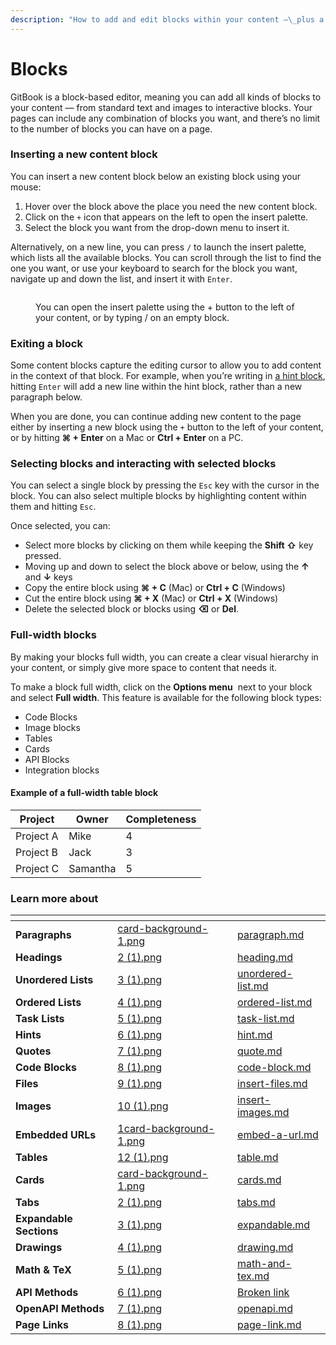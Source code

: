 ```yaml
---
description: "How to add and edit blocks within your content —\_plus a full list of the standard blocks GitBook offers."
---
```


# Blocks

GitBook is a block-based editor, meaning you can add all kinds of blocks to your content — from standard text and images to interactive blocks. Your pages can include any combination of blocks you want, and there’s no limit to the number of blocks you can have on a page.

### Inserting a new content block

You can insert a new content block below an existing block using your mouse:

1. Hover over the block above the place you need the new content block.
2. Click on the `+` icon that appears on the left to open the insert palette.
3. Select the block you want from the drop-down menu to insert it.

Alternatively, on a new line, you can press `/` to launch the insert palette, which lists all the available blocks. You can scroll through the list to find the one you want, or use your keyboard to search for the block you want, navigate up and down the list, and insert it with `Enter`.

<figure><img src="../../.gitbook/assets/block-insertion.png" alt=""><figcaption><p>You can open the insert palette using the + button to the left of your content, or by typing / on an empty block.</p></figcaption></figure>

### Exiting a block

Some content blocks capture the editing cursor to allow you to add content in the context of that block. For example, when you’re writing in [a hint block](hint.md), hitting `Enter` will add a new line within the hint block, rather than a new paragraph below.

When you are done, you can continue adding new content to the page either by inserting a new block using the `+` button to the left of your content, or by hitting **⌘ + Enter** on a Mac or **Ctrl + Enter** on a PC.

### Selecting blocks and interacting with selected blocks

You can select a single block by pressing the `Esc` key with the cursor in the block. You can also select multiple blocks by highlighting content within them and hitting `Esc`.

Once selected, you can:

- Select more blocks by clicking on them while keeping the **Shift ⇧** key pressed.
- Moving up and down to select the block above or below, using the **↑** and **↓** keys
- Copy the entire block using **⌘ + C** (Mac) or **Ctrl + C** (Windows)
- Cut the entire block using **⌘ + X** (Mac) or **Ctrl + X** (Windows)
- Delete the selected block or blocks using **⌫** or **Del**.

### Full-width blocks

By making your blocks full width, you can create a clear visual hierarchy in your content, or simply give more space to content that needs it.

To make a block full width, click on the **Options menu** <img src="../../.gitbook/assets/Options menu.png" alt="" data-size="line"> next to your block and select **Full width**. This feature is available for the following block types:

- Code Blocks
- Image blocks
- Tables
- Cards
- API Blocks
- Integration blocks

#### Example of a full-width table block&#x20;

<table data-full-width="true"><thead><tr><th>Project</th><th>Owner</th><th data-type="rating" data-max="5">Completeness</th></tr></thead><tbody><tr><td>Project A</td><td>Mike</td><td>4</td></tr><tr><td>Project B</td><td>Jack</td><td>3</td></tr><tr><td>Project C</td><td>Samantha</td><td>5</td></tr></tbody></table>

### Learn more about

<table data-view="cards"><thead><tr><th></th><th data-hidden data-card-cover data-type="files"></th><th data-hidden data-card-target data-type="content-ref"></th></tr></thead><tbody><tr><td><strong>Paragraphs</strong></td><td><a href="../../.gitbook/assets/card-background-1.png">card-background-1.png</a></td><td><a href="paragraph.md">paragraph.md</a></td></tr><tr><td><strong>Headings</strong></td><td><a href="../../.gitbook/assets/2 (1).png">2 (1).png</a></td><td><a href="heading.md">heading.md</a></td></tr><tr><td><strong>Unordered Lists</strong></td><td><a href="../../.gitbook/assets/3 (1).png">3 (1).png</a></td><td><a href="unordered-list.md">unordered-list.md</a></td></tr><tr><td><strong>Ordered Lists</strong></td><td><a href="../../.gitbook/assets/4 (1).png">4 (1).png</a></td><td><a href="ordered-list.md">ordered-list.md</a></td></tr><tr><td><strong>Task Lists</strong></td><td><a href="../../.gitbook/assets/5 (1).png">5 (1).png</a></td><td><a href="task-list.md">task-list.md</a></td></tr><tr><td><strong>Hints</strong></td><td><a href="../../.gitbook/assets/6 (1).png">6 (1).png</a></td><td><a href="hint.md">hint.md</a></td></tr><tr><td><strong>Quotes</strong></td><td><a href="../../.gitbook/assets/7 (1).png">7 (1).png</a></td><td><a href="quote.md">quote.md</a></td></tr><tr><td><strong>Code Blocks</strong></td><td><a href="../../.gitbook/assets/8 (1).png">8 (1).png</a></td><td><a href="code-block.md">code-block.md</a></td></tr><tr><td><strong>Files</strong></td><td><a href="../../.gitbook/assets/9 (1).png">9 (1).png</a></td><td><a href="insert-files.md">insert-files.md</a></td></tr><tr><td><strong>Images</strong></td><td><a href="../../.gitbook/assets/10 (1).png">10 (1).png</a></td><td><a href="insert-images.md">insert-images.md</a></td></tr><tr><td><strong>Embedded URLs</strong></td><td><a href="../../.gitbook/assets/1card-background-1.png">1card-background-1.png</a></td><td><a href="embed-a-url.md">embed-a-url.md</a></td></tr><tr><td><strong>Tables</strong></td><td><a href="../../.gitbook/assets/12 (1).png">12 (1).png</a></td><td><a href="table.md">table.md</a></td></tr><tr><td><strong>Cards</strong></td><td><a href="../../.gitbook/assets/card-background-1.png">card-background-1.png</a></td><td><a href="cards.md">cards.md</a></td></tr><tr><td><strong>Tabs</strong></td><td><a href="../../.gitbook/assets/2 (1).png">2 (1).png</a></td><td><a href="tabs.md">tabs.md</a></td></tr><tr><td><strong>Expandable Sections</strong></td><td><a href="../../.gitbook/assets/3 (1).png">3 (1).png</a></td><td><a href="expandable.md">expandable.md</a></td></tr><tr><td><strong>Drawings</strong></td><td><a href="../../.gitbook/assets/4 (1).png">4 (1).png</a></td><td><a href="drawing.md">drawing.md</a></td></tr><tr><td><strong>Math &#x26; TeX</strong></td><td><a href="../../.gitbook/assets/5 (1).png">5 (1).png</a></td><td><a href="math-and-tex.md">math-and-tex.md</a></td></tr><tr><td><strong>API Methods</strong></td><td><a href="../../.gitbook/assets/6 (1).png">6 (1).png</a></td><td><a href="broken-reference">Broken link</a></td></tr><tr><td><strong>OpenAPI Methods</strong></td><td><a href="../../.gitbook/assets/7 (1).png">7 (1).png</a></td><td><a href="openapi.md">openapi.md</a></td></tr><tr><td><strong>Page Links</strong></td><td><a href="../../.gitbook/assets/8 (1).png">8 (1).png</a></td><td><a href="page-link.md">page-link.md</a></td></tr></tbody></table>
